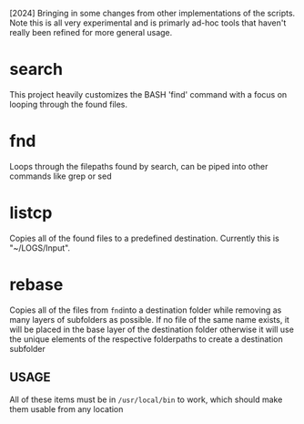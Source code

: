 [2024] Bringing in some changes from other implementations of the scripts. Note this is all very experimental and is primarly ad-hoc tools that haven't really been refined for more general usage.

# search
This project heavily customizes the BASH 'find' command with a focus on looping through the found files.

# fnd 
Loops through the filepaths found by search, can be piped into other commands like grep or sed

# listcp
Copies all of the found files to a predefined destination. Currently this is "~/LOGS/Input". 

# rebase
Copies all of the files from `fnd`into a destination folder while removing as many layers of subfolders as possible. If no file of the same name exists, it will be placed in the base layer of the destination folder otherwise it will use the unique elements of the respective folderpaths to create a destination subfolder

## USAGE

All of these items must be in `/usr/local/bin` to work, which should make them usable from any location
